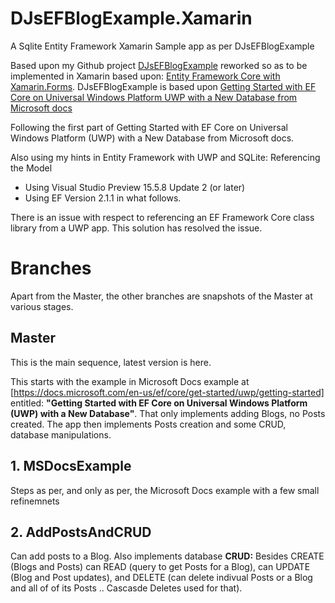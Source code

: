 # DJsEFBlogExample.Xamarin
A Sqlite Entity Framework Xamarin Sample app as per DJsEFBlogExample

Based upon my Github project [DJsEFBlogExample](https://github.com/djaus2/DJsEFBlogExample) reworked so as to be 
implemented in Xamarin based upon: [Entity Framework Core with Xamarin.Forms](https://xamarinhelp.com/entity-framework-core-xamarin-forms/). DJsEFBlogExample is based upon [Getting Started with EF Core on Universal Windows Platform UWP with a New Database from Microsoft docs](https://docs.microsoft.com/en-us/ef/core/get-started/uwp/getting-started)


Following the first part of Getting Started with EF Core on Universal Windows Platform (UWP) with a New Database from Microsoft docs.

Also using my hints in Entity Framework with UWP and SQLite: Referencing the Model

- Using Visual Studio Preview 15.5.8 Update 2 (or later)
- Using EF Version 2.1.1 in what follows.

There is an issue with respect to referencing an EF Framework Core class library from a UWP app. This solution has resolved the issue.

# Branches
Apart from the Master, the other branches are snapshots of the Master at various stages.

## Master
This is the main sequence, latest version is here.

This starts with the example in Microsoft Docs example at [https://docs.microsoft.com/en-us/ef/core/get-started/uwp/getting-started] entitled: **"Getting Started with EF Core on Universal Windows Platform (UWP) with a New Database"**. That only implements adding Blogs, no Posts created. The app then implements Posts creation and some CRUD, database manipulations.

## 1. MSDocsExample
Steps as per, and only as per, the Microsoft Docs example with a few small refinemnets

## 2. AddPostsAndCRUD
Can add posts to a Blog. Also implements database **CRUD:** Besides CREATE (Blogs and Posts) can READ (query to get Posts for a Blog), can UPDATE (Blog and Post updates), and DELETE (can delete indivual Posts or a Blog and all of of its Posts .. Cascasde Deletes used for that).

